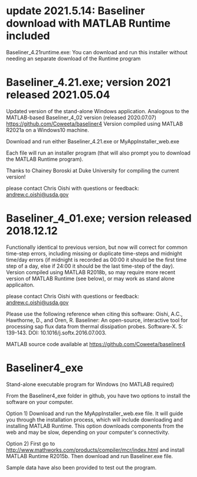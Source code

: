 # update 2021.5.14: Baseliner download with MATLAB Runtime included
Baseliner_4.21runtime.exe: You can download and run this installer without needing an separate download of the Runtime program

# Baseliner_4.21.exe; version 2021 released 2021.05.04
Updated version of the stand-alone Windows application. Analogous to the MATLAB-based Baseliner_4_02 version (released 2020.07.07) https://github.com/Coweeta/baseliner4
Version compiled using MATLAB R2021a on a Windows10 machine.

Download and run either 
Baseliner_4.21.exe
or
MyAppInstaller_web.exe

Each file will run an installer program (that will also prompt you to download the MATLAB Runtime program).

Thanks to Chainey Boroski at Duke University for compiling the current version!

please contact Chris Oishi with questions or feedback: andrew.c.oishi@usda.gov

# Baseliner_4_01.exe; version released 2018.12.12
Functionally identical to previous version, but now will correct for common time-step errors, including missing or duplicate time-steps and midnight time/day errors (if midnight is recorded as 00:00 it should be the first time step of a day, else if 24:00 it should be the last time-step of the day).
Version compiled using MATLAB R2018b, so may require more recent version of MATLAB Runtime (see below), or may work as stand alone applicaiton.

please contact Chris Oishi with questions or feedback: andrew.c.oishi@usda.gov

Please use the following reference when citing this software:
Oishi, A.C., Hawthorne, D., and Oren, R. Baseliner: An open-source, interactive tool for processing sap flux data from thermal dissipation probes. Software-X. 5: 139-143. DOI: 10.1016/j.softx.2016.07.003. 

MATLAB source code available at https://github.com/Coweeta/baseliner4

# Baseliner4_exe
Stand-alone executable program for Windows (no MATLAB required)

From the Baseliner4_exe folder in github, you have two options to install the software on your computer.

Option 1) Download and run the MyAppInstaller_web.exe file. It will guide you through the installation process, which will include downloading and installing MATLAB Runtime. This option downloads components from the web and may be slow, depending on your computer's connectivity. 

Option 2) First go to http://www.mathworks.com/products/compiler/mcr/index.html and install MATLAB Runtime R2015b. Then download and run Baseliner.exe file.  

Sample data have also been provided to test out the program.
